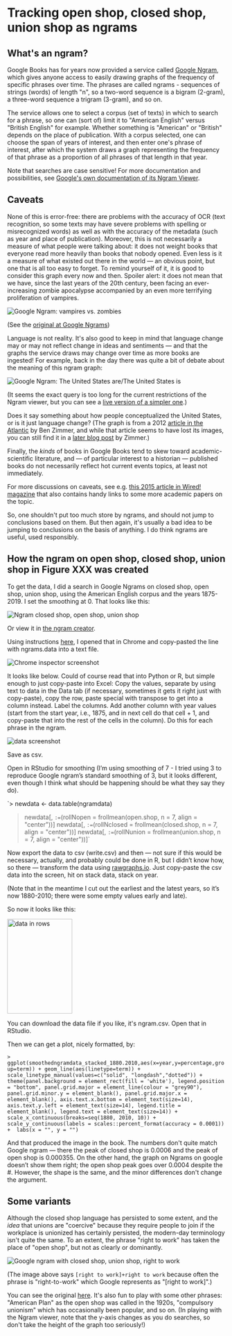 # Tracking open shop, closed shop, union shop as ngrams 

## What's an ngram?

Google Books has for years now provided a service called [Google Ngram](https://books.google.com/ngrams), which gives anyone access to easily drawing graphs of the frequency of specific phrases over time. The phrases are called ngrams - sequences of strings (words) of length "n", so a two-word sequence is a bigram (2-gram), a three-word sequence a trigram (3-gram), and so on.  

The service allows one to select a corpus (set of texts) in which to search for a phrase, so one can (sort of) limit it to "American English" versus "British English" for example. Whether something is "American" or "British" depends on the place of publication. With a corpus selected, one can choose the span of years of interest, and then enter one's phrase of interest, after which the system draws a graph representing the frequency of that phrase as a proportion of all phrases of that length in that year. 

Note that searches are case sensitive! For more documentation and possibilities, see [Google's own documentation of its Ngram Viewer](https://books.google.com/ngrams/info).

## Caveats

None of this is error-free: there are problems with the accuracy of OCR (text recognition, so some texts may have severe problems with spelling or misrecognized words) as well as with the accuracy of the metadata (such as year and place of publication). Moreover, this is not necessarily a measure of what people were talking about: it does not weight books that everyone read more heavily than books that nobody opened. Even less is it a measure of what existed out there in the world &mdash; an obvious point, but one that is all too easy to forget. To remind yourself of it, it is good to consider this graph every now and then. Spoiler alert: it does not mean that we have, since the last years of the 20th century, been facing an ever-increasing zombie apocalypse accompanied by an even more terrifying proliferation of vampires.

![Google Ngram: vampires vs. zombies](https://github.com/vhulden/governmentbythebosses/blob/main/ngram/vampirezombie.png)

(See the [original at Google Ngrams](https://books.google.com/ngrams/graph?content=zombie%2Cvampire&year_start=1900&year_end=2019&corpus=26&smoothing=3]))

Language is not reality. It's also good to keep in mind that language change may or may not reflect change in ideas and sentiments &mdash; and that the graphs the service draws may change over time as more books are ingested! For example, back in the day there was  quite a bit of debate about the meaning of this ngram graph:

![Google Ngram: The United States are/The United States is](https://github.com/vhulden/governmentbythebosses/blob/main/ngram/us-are-vs-us-is1.png)

(It seems the exact query is too long for the current restrictions of the Ngram viewer, but you can see a [live version of a simpler one](https://books.google.com/ngrams/graph?content=The+United+States+are%2CThe+United+States+is&year_start=1770&year_end=2000&corpus=28&smoothing=3&direct_url=t1%3B%2CThe%20United%20States%20are%3B%2Cc0%3B.t1%3B%2CThe%20United%20States%20is%3B%2Cc0).)

Does it say something about how people conceptualized the United States, or is it just language change? (The graph is from a 2012 [article in the Atlantic](https://www.theatlantic.com/technology/archive/2012/10/bigger-better-google-ngrams-brace-yourself-for-the-power-of-grammar/263487/) by Ben Zimmer, and while that article seems to have lost its images, you can still find it in a [later blog post](https://languagelog.ldc.upenn.edu/nll/?p=8472) by Zimmer.)

Finally, the *kinds* of books in Google Books tend to skew toward academic-scientific literature, and &mdash; of particular interest to a historian &mdash; published books do not necessarily reflect hot current events topics, at least not immediately. 

For more discussions on caveats, see e.g. [this 2015 article in Wired! magazine](https://www.wired.com/2015/10/pitfalls-of-studying-language-with-google-ngram/) that also contains handy links to some more academic papers on the topic.

So, one shouldn't put too much store by ngrams, and should not jump to conclusions based on them. But then again, it's usually a bad idea to be jumping to conclusions on the basis of anything. I do think ngrams are useful, used responsibly.


## How the ngram on open shop, closed shop, union shop in Figure XXX was created

To get the data, I did a search in Google Ngrams on closed shop, open shop, union shop, using the American English corpus and the years 1875-2019. I set the smoothing at 0. That looks like this:

![Ngram closed shop, open shop, union shop](https://github.com/vhulden/governmentbythebosses/blob/main/ngram/closedopenunion-google.png)

Or view it in [the ngram creator](https://books.google.com/ngrams/graph?content=closed+shop%2Copen+shop%2Cunion+shop&year_start=1875&year_end=2019&corpus=28&smoothing=0).

Using instructions [here](https://johannesfilter.com/how-to-export-data-from-google-ngram-viewer/), I opened that in Chrome and copy-pasted the line with ngrams.data into a text file.

![Chrome inspector screenshot](https://github.com/vhulden/governmentbythebosses/blob/main/ngram/chromedata.png)

It looks like below. Could of course read that into Python or R, but simple enough to just copy-paste into Excel: Copy the values, separate by using text to data in the Data tab (if necessary, sometimes it gets it right just with copy-paste), copy the row, paste special with transpose to get into a column instead. Label the columns. Add another column with year values (start from the start year, i.e., 1875, and in next cell do that cell + 1, and copy-paste that into the rest of the cells in the column). Do this for each phrase in the ngram.

![data screenshot](https://github.com/vhulden/governmentbythebosses/blob/main/ngram/data.png)

Save as csv. 

Open in RStudio for smoothing (I’m using smoothing of 7 - I tried using 3 to reproduce Google ngram’s standard smoothing of 3, but it looks different, even though I think what should be happening should be what they say they do).

`> newdata <- data.table(ngramdata)
> newdata[, `:=`(rollNopen = frollmean(open.shop, n = 7, align = "center"))]
> newdata[, `:=`(rollNclosed = frollmean(closed.shop, n = 7, align = "center"))]
> newdata[, `:=`(rollNunion = frollmean(union.shop, n = 7, align = "center"))]`


Now export the data to csv (write.csv) and then &mdash; not sure if this would be necessary, actually, and probably could be done in R, but I didn’t know how, so there &mdash; transform the data using [rawgraphs.io](https://rawgraphs.io/). Just copy-paste the csv data into the screen, hit on stack data, stack on year.

(Note that in the meantime I cut out the earliest and the latest years, so it’s now 1880-2010; there were some empty values early and late).

So now it looks like this:

<img src="https://github.com/vhulden/governmentbythebosses/blob/main/ngram/datarows.png" width=150 height=218 alt="data in rows">

You can download the data file if you like, it's ngram.csv. Open that in RStudio.

Then we can get a plot, nicely formatted, by:

`> ggplot(smoothedngramdata_stacked_1880.2010,aes(x=year,y=percentage,group=term)) + geom_line(aes(linetype=term)) +  scale_linetype_manual(values=c("solid", "longdash","dotted")) + theme(panel.background = element_rect(fill = 'white'), legend.position = "bottom", panel.grid.major = element_line(colour = "grey90"),  panel.grid.minor.y = element_blank(), panel.grid.major.x = element_blank(), axis.text.x.bottom = element_text(size=14), axis.text.y.left = element_text(size=14), legend.title = element_blank(), legend.text = element_text(size=14)) + scale_x_continuous(breaks=seq(1880, 2010, 10)) + scale_y_continuous(labels = scales::percent_format(accuracy = 0.0001)) +  labs(x = "", y = "")`

And that produced the image in the book. The numbers don't quite match Google ngram &mdash; there the peak of closed shop is 0.0006 and the peak of open shop is 0.000355. On the other hand, the graph on Ngrams on google doesn’t show them right; the open shop peak goes over 0.0004 despite the #.  However, the shape is the same, and the minor differences don't change the argument.

## Some variants

Although the closed shop language has persisted to some extent, and the *idea* that unions are "coercive" because they require people to join if the workplace is unionized has certainly persisted, the modern-day terminology isn't quite the same. To an extent, the phrase "right to work" has taken the place of "open shop", but not as clearly or dominantly. 

![Google ngram with closed shop, union shop, right to work](https://github.com/vhulden/governmentbythebosses/blob/main/ngram/ngram-with-rtw.png)

(The image above says `[right to work]+right to work` because often the phrase is "right-to-work" which Google represents as "[right to work]".)

You can see the original [here](https://books.google.com/ngrams/graph?content=union+shop%2Cclosed+shop%2C%5Bright+to+work%5D%2Bright+to+work&year_start=1880&year_end=2019&corpus=28&smoothing=3&direct_url=t1%3B%2Cunion%20shop%3B%2Cc0%3B.t1%3B%2Cclosed%20shop%3B%2Cc0%3B.t1%3B%2C%28%5Bright%20to%20work%5D%20%2B%20right%20to%20work%29%3B%2Cc0). It's also fun to play with some other phrases: "American Plan" as the open shop was called in the 1920s, "compulsory unionism" which has occasionally been popular, and so on. (In playing with the Ngram viewer, note that the y-axis changes as you do searches, so don't take the height of the graph too seriously!)
